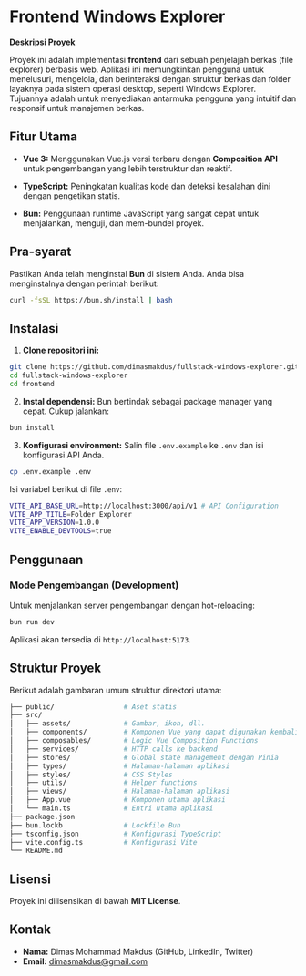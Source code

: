 # Frontend Windows Explorer

**Deskripsi Proyek**

Proyek ini adalah implementasi **frontend** dari sebuah penjelajah berkas (file explorer) berbasis web. Aplikasi ini memungkinkan pengguna untuk menelusuri, mengelola, dan berinteraksi dengan struktur berkas dan folder layaknya pada sistem operasi desktop, seperti Windows Explorer. Tujuannya adalah untuk menyediakan antarmuka pengguna yang intuitif dan responsif untuk manajemen berkas.

## Fitur Utama

* **Vue 3:** Menggunakan Vue.js versi terbaru dengan **Composition API** untuk pengembangan yang lebih terstruktur dan reaktif.

* **TypeScript:** Peningkatan kualitas kode dan deteksi kesalahan dini dengan pengetikan statis.

* **Bun:** Penggunaan runtime JavaScript yang sangat cepat untuk menjalankan, menguji, dan mem-bundel proyek.

## Pra-syarat

Pastikan Anda telah menginstal **Bun** di sistem Anda. Anda bisa menginstalnya dengan perintah berikut:

```sh
curl -fsSL https://bun.sh/install | bash
```

## Instalasi

1. **Clone repositori ini:**

```sh
git clone https://github.com/dimasmakdus/fullstack-windows-explorer.git
cd fullstack-windows-explorer
cd frontend
```

2. **Instal dependensi:**
Bun bertindak sebagai package manager yang cepat. Cukup jalankan:

```sh
bun install
```

3.  **Konfigurasi environment:**
Salin file `.env.example` ke `.env` dan isi konfigurasi API Anda.

```sh
cp .env.example .env
```

Isi variabel berikut di file `.env`:

```sh
VITE_API_BASE_URL=http://localhost:3000/api/v1 # API Configuration
VITE_APP_TITLE=Folder Explorer
VITE_APP_VERSION=1.0.0
VITE_ENABLE_DEVTOOLS=true
```

## Penggunaan

### Mode Pengembangan (Development)

Untuk menjalankan server pengembangan dengan hot-reloading:

```sh
bun run dev
```

Aplikasi akan tersedia di `http://localhost:5173`.

## Struktur Proyek

Berikut adalah gambaran umum struktur direktori utama:

```sh
├── public/                 # Aset statis
├── src/
│   ├── assets/             # Gambar, ikon, dll.
│   ├── components/         # Komponen Vue yang dapat digunakan kembali
│   ├── composables/        # Logic Vue Composition Functions
│   ├── services/           # HTTP calls ke backend
│   ├── stores/             # Global state management dengan Pinia
│   ├── types/              # Halaman-halaman aplikasi
│   ├── styles/             # CSS Styles
│   ├── utils/              # Helper functions
│   ├── views/              # Halaman-halaman aplikasi
│   ├── App.vue             # Komponen utama aplikasi
│   └── main.ts             # Entri utama aplikasi
├── package.json
├── bun.lockb               # Lockfile Bun
├── tsconfig.json           # Konfigurasi TypeScript
├── vite.config.ts          # Konfigurasi Vite
└── README.md
```

## Lisensi

Proyek ini dilisensikan di bawah **MIT License**.

## Kontak

* **Nama:** Dimas Mohammad Makdus (GitHub, LinkedIn, Twitter)
* **Email:** dimasmakdus@gmail.com

